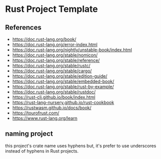 # Rust Project Template


## References
- https://doc.rust-lang.org/book/
- https://doc.rust-lang.org/error-index.html
- https://doc.rust-lang.org/nightly/unstable-book/index.html
- https://doc.rust-lang.org/stable/nomicon/
- https://doc.rust-lang.org/stable/reference/
- https://doc.rust-lang.org/stable/rustc/
- https://doc.rust-lang.org/stable/cargo/
- https://doc.rust-lang.org/stable/edition-guide/
- https://doc.rust-lang.org/stable/embedded-book/
- https://doc.rust-lang.org/stable/rust-by-example/
- https://doc.rust-lang.org/stable/rustdoc/
- https://rust-cli.github.io/book/index.html
- https://rust-lang-nursery.github.io/rust-cookbook
- https://rustwasm.github.io/docs/book/
- https://tourofrust.com/
- https://www.rust-lang.org/learn


## naming project
this project's crate name uses hyphens but, 
it's prefer to use underscores instead of hyphens in Rust projects.
